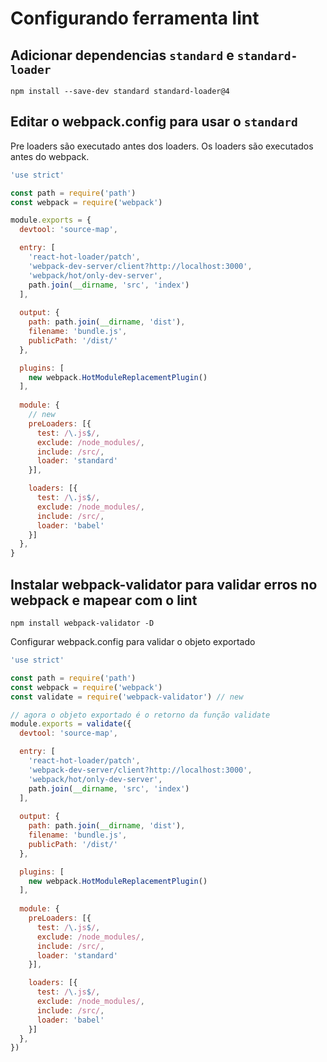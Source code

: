 # Configurando ferramenta lint

## Adicionar dependencias `standard` e `standard-loader`

```
npm install --save-dev standard standard-loader@4
```

## Editar o webpack.config para usar o `standard`

Pre loaders são executado antes dos loaders. Os loaders são executados
antes do webpack.

```js
'use strict'

const path = require('path')
const webpack = require('webpack')

module.exports = {
  devtool: 'source-map',

  entry: [
    'react-hot-loader/patch',
    'webpack-dev-server/client?http://localhost:3000',
    'webpack/hot/only-dev-server',
    path.join(__dirname, 'src', 'index')
  ],
  
  output: {
    path: path.join(__dirname, 'dist'),
    filename: 'bundle.js',
    publicPath: '/dist/'
  },

  plugins: [
    new webpack.HotModuleReplacementPlugin()
  ],
  
  module: {
    // new
    preLoaders: [{ 
      test: /\.js$/,
      exclude: /node_modules/,
      include: /src/,
      loader: 'standard'
    }],

    loaders: [{
      test: /\.js$/,
      exclude: /node_modules/,
      include: /src/,
      loader: 'babel'
    }]
  },
}
```

## Instalar webpack-validator para validar erros no webpack e mapear com o lint

```
npm install webpack-validator -D
```

Configurar webpack.config para validar o objeto exportado

```js
'use strict'

const path = require('path')
const webpack = require('webpack')
const validate = require('webpack-validator') // new

// agora o objeto exportado é o retorno da função validate
module.exports = validate({
  devtool: 'source-map',

  entry: [
    'react-hot-loader/patch',
    'webpack-dev-server/client?http://localhost:3000',
    'webpack/hot/only-dev-server',
    path.join(__dirname, 'src', 'index')
  ],
  
  output: {
    path: path.join(__dirname, 'dist'),
    filename: 'bundle.js',
    publicPath: '/dist/'
  },

  plugins: [
    new webpack.HotModuleReplacementPlugin()
  ],
  
  module: {
    preLoaders: [{
      test: /\.js$/,
      exclude: /node_modules/,
      include: /src/,
      loader: 'standard'
    }],

    loaders: [{
      test: /\.js$/,
      exclude: /node_modules/,
      include: /src/,
      loader: 'babel'
    }]
  },
})
```

